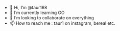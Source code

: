 - 👋 Hi, I’m @taur188
- 🌱 I’m currently learning GO
- 💞️ I’m looking to collaborate on everything
- 📫 How to reach me : taur1 on instagram, bereal etc.

<!---
taur188/taur188 is a ✨ special ✨ repository because its `README.md` (this file) appears on your GitHub profile.
You can click the Preview link to take a look at your changes.
--->
